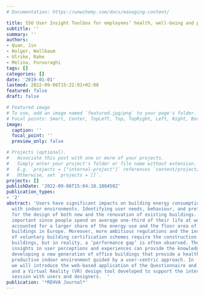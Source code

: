 ```yaml
---
# Documentation: https://wowchemy.com/docs/managing-content/

title: SSO User Insight Toolbox for employees’ health, well-being and productivity
subtitle: ''
summary: ''
authors:
- Quan, Jin
- Holger, Wallbaum
- Ulrike, Rahe
- Melina, Forooraghi
tags: []
categories: []
date: '2019-01-01'
lastmod: 2022-09-06T15:22:01+02:00
featured: false
draft: false

# Featured image
# To use, add an image named `featured.jpg/png` to your page's folder.
# Focal points: Smart, Center, TopLeft, Top, TopRight, Left, Right, BottomLeft, Bottom, BottomRight.
image:
  caption: ''
  focal_point: ''
  preview_only: false

# Projects (optional).
#   Associate this post with one or more of your projects.
#   Simply enter your project's folder or file name without extension.
#   E.g. `projects = ["internal-project"]` references `content/project/deep-learning/index.md`.
#   Otherwise, set `projects = []`.
projects: []
publishDate: '2022-09-06T15:04:18.188458Z'
publication_types:
- '2'
abstract: 'Users have significant impacts on building energy consumption and can interact
  with indoor environments. Identifying user needs, behaviour, and preference is crucial
  for the design of both new and the renovation of existing buildings. Offices are
  important since people spend on average one-third of their life at work. It also
  accounted for a larger share of the energy use and the floor area of non-residential
  buildings in Europe. Moreover, more ambitious regulations and the increasing popularity
  of voluntary building certification schemes require the construction of more energy-efficient
  buildings, but in reality, a ‘performance gap’ is often observed. Therefore, deep
  insights in user perceptions and experiences can provide the knowledge basis for
  developing a new generation of office buildings that provide a healthier and more
  productive indoor environment guided by a user-centric approach. In  his article,
  we will introduce the web-based application of the Questionnaire and Diary Apps
  and a Virtual Reality (VR) design tool developed to support the interactive co-creation
  session with users and designers.  '
publication: '*REHVA Journal*'
---
```

